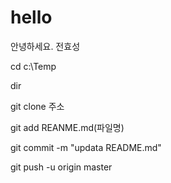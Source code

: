﻿# hello
안녕하세요. 전효성

cd c:\Temp

dir 

git clone 주소

git add REANME.md(파일명)

git commit -m "updata README.md"

git push -u origin master
